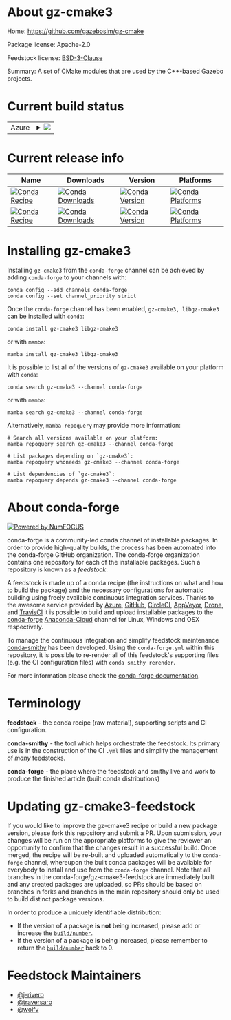 About gz-cmake3
===============

Home: https://github.com/gazebosim/gz-cmake

Package license: Apache-2.0

Feedstock license: [BSD-3-Clause](https://github.com/conda-forge/gz-cmake-feedstock/blob/main/LICENSE.txt)

Summary: A set of CMake modules that are used by the C++-based Gazebo projects.

Current build status
====================


<table>
    
  <tr>
    <td>Azure</td>
    <td>
      <details>
        <summary>
          <a href="https://dev.azure.com/conda-forge/feedstock-builds/_build/latest?definitionId=17480&branchName=main">
            <img src="https://dev.azure.com/conda-forge/feedstock-builds/_apis/build/status/gz-cmake-feedstock?branchName=main">
          </a>
        </summary>
        <table>
          <thead><tr><th>Variant</th><th>Status</th></tr></thead>
          <tbody><tr>
              <td>linux_64</td>
              <td>
                <a href="https://dev.azure.com/conda-forge/feedstock-builds/_build/latest?definitionId=17480&branchName=main">
                  <img src="https://dev.azure.com/conda-forge/feedstock-builds/_apis/build/status/gz-cmake-feedstock?branchName=main&jobName=linux&configuration=linux_64_" alt="variant">
                </a>
              </td>
            </tr><tr>
              <td>osx_64</td>
              <td>
                <a href="https://dev.azure.com/conda-forge/feedstock-builds/_build/latest?definitionId=17480&branchName=main">
                  <img src="https://dev.azure.com/conda-forge/feedstock-builds/_apis/build/status/gz-cmake-feedstock?branchName=main&jobName=osx&configuration=osx_64_" alt="variant">
                </a>
              </td>
            </tr><tr>
              <td>win_64</td>
              <td>
                <a href="https://dev.azure.com/conda-forge/feedstock-builds/_build/latest?definitionId=17480&branchName=main">
                  <img src="https://dev.azure.com/conda-forge/feedstock-builds/_apis/build/status/gz-cmake-feedstock?branchName=main&jobName=win&configuration=win_64_" alt="variant">
                </a>
              </td>
            </tr>
          </tbody>
        </table>
      </details>
    </td>
  </tr>
</table>

Current release info
====================

| Name | Downloads | Version | Platforms |
| --- | --- | --- | --- |
| [![Conda Recipe](https://img.shields.io/badge/recipe-gz--cmake3-green.svg)](https://anaconda.org/conda-forge/gz-cmake3) | [![Conda Downloads](https://img.shields.io/conda/dn/conda-forge/gz-cmake3.svg)](https://anaconda.org/conda-forge/gz-cmake3) | [![Conda Version](https://img.shields.io/conda/vn/conda-forge/gz-cmake3.svg)](https://anaconda.org/conda-forge/gz-cmake3) | [![Conda Platforms](https://img.shields.io/conda/pn/conda-forge/gz-cmake3.svg)](https://anaconda.org/conda-forge/gz-cmake3) |
| [![Conda Recipe](https://img.shields.io/badge/recipe-libgz--cmake3-green.svg)](https://anaconda.org/conda-forge/libgz-cmake3) | [![Conda Downloads](https://img.shields.io/conda/dn/conda-forge/libgz-cmake3.svg)](https://anaconda.org/conda-forge/libgz-cmake3) | [![Conda Version](https://img.shields.io/conda/vn/conda-forge/libgz-cmake3.svg)](https://anaconda.org/conda-forge/libgz-cmake3) | [![Conda Platforms](https://img.shields.io/conda/pn/conda-forge/libgz-cmake3.svg)](https://anaconda.org/conda-forge/libgz-cmake3) |

Installing gz-cmake3
====================

Installing `gz-cmake3` from the `conda-forge` channel can be achieved by adding `conda-forge` to your channels with:

```
conda config --add channels conda-forge
conda config --set channel_priority strict
```

Once the `conda-forge` channel has been enabled, `gz-cmake3, libgz-cmake3` can be installed with `conda`:

```
conda install gz-cmake3 libgz-cmake3
```

or with `mamba`:

```
mamba install gz-cmake3 libgz-cmake3
```

It is possible to list all of the versions of `gz-cmake3` available on your platform with `conda`:

```
conda search gz-cmake3 --channel conda-forge
```

or with `mamba`:

```
mamba search gz-cmake3 --channel conda-forge
```

Alternatively, `mamba repoquery` may provide more information:

```
# Search all versions available on your platform:
mamba repoquery search gz-cmake3 --channel conda-forge

# List packages depending on `gz-cmake3`:
mamba repoquery whoneeds gz-cmake3 --channel conda-forge

# List dependencies of `gz-cmake3`:
mamba repoquery depends gz-cmake3 --channel conda-forge
```


About conda-forge
=================

[![Powered by
NumFOCUS](https://img.shields.io/badge/powered%20by-NumFOCUS-orange.svg?style=flat&colorA=E1523D&colorB=007D8A)](https://numfocus.org)

conda-forge is a community-led conda channel of installable packages.
In order to provide high-quality builds, the process has been automated into the
conda-forge GitHub organization. The conda-forge organization contains one repository
for each of the installable packages. Such a repository is known as a *feedstock*.

A feedstock is made up of a conda recipe (the instructions on what and how to build
the package) and the necessary configurations for automatic building using freely
available continuous integration services. Thanks to the awesome service provided by
[Azure](https://azure.microsoft.com/en-us/services/devops/), [GitHub](https://github.com/),
[CircleCI](https://circleci.com/), [AppVeyor](https://www.appveyor.com/),
[Drone](https://cloud.drone.io/welcome), and [TravisCI](https://travis-ci.com/)
it is possible to build and upload installable packages to the
[conda-forge](https://anaconda.org/conda-forge) [Anaconda-Cloud](https://anaconda.org/)
channel for Linux, Windows and OSX respectively.

To manage the continuous integration and simplify feedstock maintenance
[conda-smithy](https://github.com/conda-forge/conda-smithy) has been developed.
Using the ``conda-forge.yml`` within this repository, it is possible to re-render all of
this feedstock's supporting files (e.g. the CI configuration files) with ``conda smithy rerender``.

For more information please check the [conda-forge documentation](https://conda-forge.org/docs/).

Terminology
===========

**feedstock** - the conda recipe (raw material), supporting scripts and CI configuration.

**conda-smithy** - the tool which helps orchestrate the feedstock.
                   Its primary use is in the construction of the CI ``.yml`` files
                   and simplify the management of *many* feedstocks.

**conda-forge** - the place where the feedstock and smithy live and work to
                  produce the finished article (built conda distributions)


Updating gz-cmake3-feedstock
============================

If you would like to improve the gz-cmake3 recipe or build a new
package version, please fork this repository and submit a PR. Upon submission,
your changes will be run on the appropriate platforms to give the reviewer an
opportunity to confirm that the changes result in a successful build. Once
merged, the recipe will be re-built and uploaded automatically to the
`conda-forge` channel, whereupon the built conda packages will be available for
everybody to install and use from the `conda-forge` channel.
Note that all branches in the conda-forge/gz-cmake3-feedstock are
immediately built and any created packages are uploaded, so PRs should be based
on branches in forks and branches in the main repository should only be used to
build distinct package versions.

In order to produce a uniquely identifiable distribution:
 * If the version of a package **is not** being increased, please add or increase
   the [``build/number``](https://docs.conda.io/projects/conda-build/en/latest/resources/define-metadata.html#build-number-and-string).
 * If the version of a package **is** being increased, please remember to return
   the [``build/number``](https://docs.conda.io/projects/conda-build/en/latest/resources/define-metadata.html#build-number-and-string)
   back to 0.

Feedstock Maintainers
=====================

* [@j-rivero](https://github.com/j-rivero/)
* [@traversaro](https://github.com/traversaro/)
* [@wolfv](https://github.com/wolfv/)


